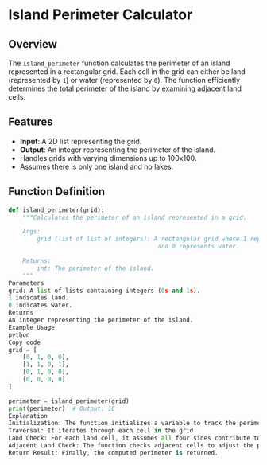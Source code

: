 # Island Perimeter Calculator

## Overview

The `island_perimeter` function calculates the perimeter of an island represented in a rectangular grid. Each cell in the grid can either be land (represented by `1`) or water (represented by `0`). The function efficiently determines the total perimeter of the island by examining adjacent land cells.

## Features

- **Input**: A 2D list representing the grid.
- **Output**: An integer representing the perimeter of the island.
- Handles grids with varying dimensions up to 100x100.
- Assumes there is only one island and no lakes.

## Function Definition

```python
def island_perimeter(grid):
    """Calculates the perimeter of an island represented in a grid.

    Args:
        grid (list of list of integers): A rectangular grid where 1 represents land
                                          and 0 represents water.

    Returns:
        int: The perimeter of the island.
    """
Parameters
grid: A list of lists containing integers (0s and 1s).
1 indicates land.
0 indicates water.
Returns
An integer representing the perimeter of the island.
Example Usage
python
Copy code
grid = [
    [0, 1, 0, 0],
    [1, 1, 0, 1],
    [0, 1, 0, 0],
    [0, 0, 0, 0]
]

perimeter = island_perimeter(grid)
print(perimeter)  # Output: 16
Explanation
Initialization: The function initializes a variable to track the perimeter.
Traversal: It iterates through each cell in the grid.
Land Check: For each land cell, it assumes all four sides contribute to the perimeter.
Adjacent Land Check: The function checks adjacent cells to adjust the perimeter count.
Return Result: Finally, the computed perimeter is returned.
